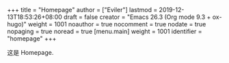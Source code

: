 +++
title = "Homepage"
author = ["Eviler"]
lastmod = 2019-12-13T18:53:26+08:00
draft = false
creator = "Emacs 26.3 (Org mode 9.3 + ox-hugo)"
weight = 1001
noauthor = true
nocomment = true
nodate = true
nopaging = true
noread = true
[menu.main]
  weight = 1001
  identifier = "homepage"
+++

这是 Homepage.

